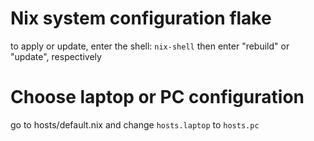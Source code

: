 # Nix system configuration flake

to apply or update, enter the shell:
```nix-shell```
then enter "rebuild" or "update", respectively

# Choose laptop or PC configuration
go to hosts/default.nix and change ``hosts.laptop`` to ``hosts.pc``
